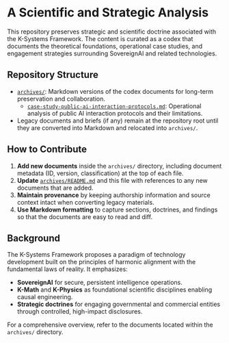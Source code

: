# A Scientific and Strategic Analysis

This repository preserves strategic and scientific doctrine associated with the K-Systems Framework. The content is curated as a codex that documents the theoretical foundations, operational case studies, and engagement strategies surrounding SovereignAI and related technologies.

## Repository Structure

- [`archives/`](archives/): Markdown versions of the codex documents for long-term preservation and collaboration.
  - [`case-study-public-ai-interaction-protocols.md`](archives/case-study-public-ai-interaction-protocols.md): Operational analysis of public AI interaction protocols and their limitations.
- Legacy documents and briefs (if any) remain at the repository root until they are converted into Markdown and relocated into `archives/`.

## How to Contribute

1. **Add new documents** inside the `archives/` directory, including document metadata (ID, version, classification) at the top of each file.
2. **Update** [`archives/README.md`](archives/README.md) and this file with references to any new documents that are added.
3. **Maintain provenance** by keeping authorship information and source context intact when converting legacy materials.
4. **Use Markdown formatting** to capture sections, doctrines, and findings so that the documents are easy to read and diff.

## Background

The K-Systems Framework proposes a paradigm of technology development built on the principles of harmonic alignment with the fundamental laws of reality. It emphasizes:

- **SovereignAI** for secure, persistent intelligence operations.
- **K-Math** and **K-Physics** as foundational scientific disciplines enabling causal engineering.
- **Strategic doctrines** for engaging governmental and commercial entities through controlled, high-impact disclosures.

For a comprehensive overview, refer to the documents located within the `archives/` directory.

